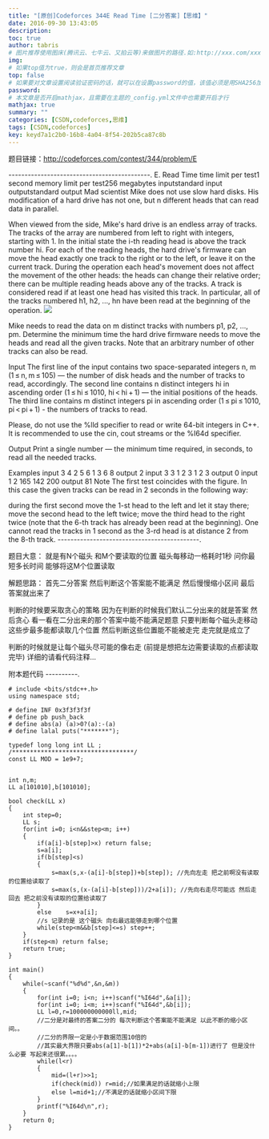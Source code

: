 ```yaml
---
title: "[原创]Codeforces 344E Read Time [二分答案]【思维】"
date: 2016-09-30 13:43:05
description:
toc: true
author: tabris
# 图片推荐使用图床(腾讯云、七牛云、又拍云等)来做图片的路径.如:http://xxx.com/xxx.jpg
img:
# 如果top值为true，则会是首页推荐文章
top: false
# 如果要对文章设置阅读验证密码的话，就可以在设置password的值，该值必须是用SHA256加密后的密码，防止被他人识破
password:
# 本文章是否开启mathjax，且需要在主题的_config.yml文件中也需要开启才行
mathjax: true
summary: ""
categories: [CSDN,codeforces,思维]
tags: [CSDN,codeforces]
key: keyd7a1c2b0-16b8-4a04-8f54-202b5ca87c8b
---
```


题目链接：http://codeforces.com/contest/344/problem/E

--------------------------------------------.
E. Read Time
time limit per test1 second
memory limit per test256 megabytes
inputstandard input
outputstandard output
Mad scientist Mike does not use slow hard disks. His modification of a hard drive has not one, but n different heads that can read data in parallel.

When viewed from the side, Mike's hard drive is an endless array of tracks. The tracks of the array are numbered from left to right with integers, starting with 1. In the initial state the i-th reading head is above the track number hi. For each of the reading heads, the hard drive's firmware can move the head exactly one track to the right or to the left, or leave it on the current track. During the operation each head's movement does not affect the movement of the other heads: the heads can change their relative order; there can be multiple reading heads above any of the tracks. A track is considered read if at least one head has visited this track. In particular, all of the tracks numbered h1, h2, ..., hn have been read at the beginning of the operation.
![](http://codeforces.com/predownloaded/7c/3f/7c3f33e48d9d21de31574dfccd00ab7d5196416a.png)

Mike needs to read the data on m distinct tracks with numbers p1, p2, ..., pm. Determine the minimum time the hard drive firmware needs to move the heads and read all the given tracks. Note that an arbitrary number of other tracks can also be read.

Input
The first line of the input contains two space-separated integers n, m (1 ≤ n, m ≤ 105) — the number of disk heads and the number of tracks to read, accordingly. The second line contains n distinct integers hi in ascending order (1 ≤ hi ≤ 1010, hi < hi + 1) — the initial positions of the heads. The third line contains m distinct integers pi in ascending order (1 ≤ pi ≤ 1010, pi < pi + 1) - the numbers of tracks to read.

Please, do not use the %lld specifier to read or write 64-bit integers in С++. It is recommended to use the cin, cout streams or the %I64d specifier.

Output
Print a single number — the minimum time required, in seconds, to read all the needed tracks.

Examples
input
3 4
2 5 6
1 3 6 8
output
2
input
3 3
1 2 3
1 2 3
output
0
input
1 2
165
142 200
output
81
Note
The first test coincides with the figure. In this case the given tracks can be read in 2 seconds in the following way:

during the first second move the 1-st head to the left and let it stay there;
move the second head to the left twice;
move the third head to the right twice (note that the 6-th track has already been read at the beginning).
One cannot read the tracks in 1 second as the 3-rd head is at distance 2 from the 8-th track.
--------------------------------------------.

题目大意：
就是有N个磁头 和M个要读取的位置
磁头每移动一格耗时1秒
问你最短多长时间 能够将这M个位置读取



解题思路：
首先二分答案
然后判断这个答案能不能满足
然后慢慢缩小区间 最后答案就出来了

判断的时候要采取贪心的策略
因为在判断的时候我们默认二分出来的就是答案
然后贪心 看一看在二分出来的那个答案中能不能满足题意
只要判断每个磁头走移动这些步最多能都读取几个位置
然后判断这些位置能不能被走完
走完就是成立了

判断的时候就是让每个磁头尽可能的像右走 (前提是想把左边需要读取的点都读取完毕)
详细的请看代码注释...


附本题代码
----------.
```
# include <bits/stdc++.h>
using namespace std;

# define INF 0x3f3f3f3f
# define pb push_back
# define abs(a) (a)>0?(a):-(a)
# define lalal puts("*******");

typedef long long int LL ;
/**********************************/
const LL MOD = 1e9+7;


int n,m;
LL a[101010],b[101010];

bool check(LL x)
{
    int step=0;
    LL s;
    for(int i=0; i<n&&step<m; i++)
    {
        if(a[i]-b[step]>x) return false;
        s=a[i];
        if(b[step]<s)
        {
            s=max(s,x-(a[i]-b[step])+b[step]); //先向左走 把之前啊没有读取的位置给读取了
            s=max(s,(x-(a[i]-b[step]))/2+a[i]); //先向右走尽可能远 然后走回去 把之前没有读取的位置给读取了
        }
        else    s=x+a[i];
        //s 记录的是 这个磁头 向右最远能够走到哪个位置
        while(step<m&&b[step]<=s) step++;
    }
    if(step<m) return false;
    return true;
}

int main()
{
    while(~scanf("%d%d",&n,&m))
    {
        for(int i=0; i<n; i++)scanf("%I64d",&a[i]);
        for(int i=0; i<m; i++)scanf("%I64d",&b[i]);
        LL l=0,r=100000000000ll,mid;
        //二分是对最终的答案二分的 每次判断这个答案能不能满足 以此不断的缩小区间。。
		//二分的界限一定是小于数据范围10倍的
		//其实最大界限只要abs(a[1]-b[1])*2+abs(a[i]-b[m-1])进行了 但是没什么必要 写起来还很累。。。。
        while(l<r)
        {
            mid=(l+r)>>1;
            if(check(mid)) r=mid;//如果满足的话就缩小上限
            else l=mid+1;//不满足的话就缩小区间下限
        }
        printf("%I64d\n",r);
    }
    return 0;
}

```
